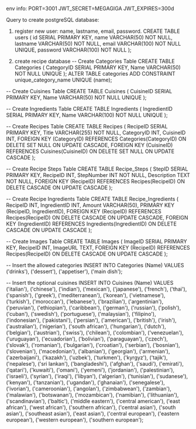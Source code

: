 env info:
PORT=3001
JWT_SECRET=MEGAGIGA
JWT_EXPIRES=300d

Query to create postgreSQL database:
1. register new user: name, lastname, email, password.
CREATE TABLE users (
    id SERIAL PRIMARY KEY,
    name VARCHAR(50) NOT NULL,
    lastname VARCHAR(50) NOT NULL,
    email VARCHAR(100) NOT NULL UNIQUE,
    password VARCHAR(100) NOT NULL
);

2. create recipe database
-- Create Categories Table
CREATE TABLE Categories (
    CategoryID SERIAL PRIMARY KEY,
    Name VARCHAR(50) NOT NULL UNIQUE
);
ALTER TABLE categories ADD CONSTRAINT unique_category_name UNIQUE (name);

-- Create Cuisines Table
CREATE TABLE Cuisines (
    CuisineID SERIAL PRIMARY KEY,
    Name VARCHAR(50) NOT NULL UNIQUE
);

-- Create Ingredients Table
CREATE TABLE Ingredients (
    IngredientID SERIAL PRIMARY KEY,
    Name VARCHAR(100) NOT NULL UNIQUE
);

-- Create Recipes Table
CREATE TABLE Recipes (
    RecipeID SERIAL PRIMARY KEY,
    Title VARCHAR(255) NOT NULL,
    CategoryID INT,
    CuisineID INT,
    FOREIGN KEY (CategoryID) REFERENCES Categories(CategoryID) ON DELETE SET NULL ON UPDATE CASCADE,
    FOREIGN KEY (CuisineID) REFERENCES Cuisines(CuisineID) ON DELETE SET NULL ON UPDATE CASCADE
);

-- Create Recipe Steps Table
CREATE TABLE Recipe_Steps (
    StepID SERIAL PRIMARY KEY,
    RecipeID INT,
    StepNumber INT NOT NULL,
    Description TEXT NOT NULL,
    FOREIGN KEY (RecipeID) REFERENCES Recipes(RecipeID) ON DELETE CASCADE ON UPDATE CASCADE
);

-- Create Recipe Ingredients Table
CREATE TABLE Recipe_Ingredients (
    RecipeID INT,
    IngredientID INT,
    Amount VARCHAR(50),
    PRIMARY KEY (RecipeID, IngredientID),
    FOREIGN KEY (RecipeID) REFERENCES Recipes(RecipeID) ON DELETE CASCADE ON UPDATE CASCADE,
    FOREIGN KEY (IngredientID) REFERENCES Ingredients(IngredientID) ON DELETE CASCADE ON UPDATE CASCADE
);

-- Create Images Table
CREATE TABLE Images (
    ImageID SERIAL PRIMARY KEY,
    RecipeID INT,
    ImageURL TEXT,
    FOREIGN KEY (RecipeID) REFERENCES Recipes(RecipeID) ON DELETE CASCADE ON UPDATE CASCADE
);

-- Insert the allowed categories
INSERT INTO Categories (Name) VALUES ('drinks'), ('dessert'), ('appetiser'), ('main dish');

-- Insert the optional cuisines
INSERT INTO Cuisines (Name)
VALUES 
('italian'),
('chinese'),
('indian'),
('mexican'),
('japanese'),
('french'),
('thai'),
('spanish'),
('greek'),
('mediterranean'),
('korean'),
('vietnamese'),
('turkish'),
('moroccan'),
('lebanese'),
('brazilian'),
('argentinian'),
('peruvian'),
('ethiopian'),
('caribbean'),
('german'),
('russian'),
('polish'),
('cuban'),
('swedish'),
('portuguese'),
('malaysian'),
('filipino'),
('indonesian'),
('pakistani'),
('persian'),
('american'),
('british'),
('irish'),
('australian'),
('nigerian'),
('south african'),
('hungarian'),
('dutch'),
('belgian'),
('austrian'),
('swiss'),
('chilean'),
('colombian'),
('venezuelan'),
('uruguayan'),
('ecuadorian'),
('bolivian'),
('paraguayan'),
('czech'),
('slovak'),
('romanian'),
('bulgarian'),
('croatian'),
('serbian'),
('bosnian'),
('slovenian'),
('macedonian'),
('albanian'),
('georgian'),
('armenian'),
('azerbaijani'),
('kazakh'),
('uzbek'),
('turkmen'),
('kyrgyz'),
('tajik'),
('nepalese'),
('sri lankan'),
('bangladeshi'),
('afghan'),
('saudi'),
('emirati'),
('qatari'),
('kuwaiti'),
('omani'),
('yemeni'),
('jordanian'),
('palestinian'),
('israeli'),
('syrian'),
('iraqi'),
('libyan'),
('algerian'),
('tunisian'),
('sudanese'),
('kenyan'),
('tanzanian'),
('ugandan'),
('ghanaian'),
('senegalese'),
('ivorian'),
('cameroonian'),
('angolan'),
('zimbabwean'),
('zambian'),
('malawian'),
('botswanan'),
('mozambican'),
('namibian'),
('lithuanian'),
('scandinavian'),
('baltic'),
('middle eastern'),
('central american'),
('east african'),
('west african'),
('southern african'),
('central asian'),
('south asian'),
('southeast asian'),
('east asian'),
('central european'),
('eastern european'),
('western european'),
('southern european');





